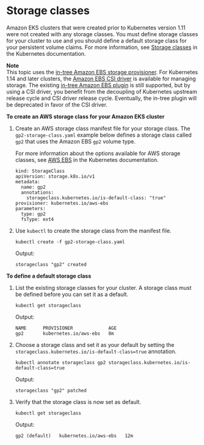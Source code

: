 # Storage classes<a name="storage-classes"></a>

Amazon EKS clusters that were created prior to Kubernetes version 1\.11 were not created with any storage classes\. You must define storage classes for your cluster to use and you should define a default storage class for your persistent volume claims\. For more information, see [Storage classes](https://kubernetes.io/docs/concepts/storage/storage-classes) in the Kubernetes documentation\.

**Note**  
This topic uses the [in\-tree Amazon EBS storage provisioner](https://kubernetes.io/docs/concepts/storage/volumes/#awselasticblockstore)\. For Kubernetes 1\.14 and later clusters, the [Amazon EBS CSI driver](ebs-csi.md) is available for managing storage\. The existing [in\-tree Amazon EBS plugin](https://kubernetes.io/docs/concepts/storage/volumes/#awselasticblockstore) is still supported, but by using a CSI driver, you benefit from the decoupling of Kubernetes upstream release cycle and CSI driver release cycle\. Eventually, the in\-tree plugin will be deprecated in favor of the CSI driver\.

**To create an AWS storage class for your Amazon EKS cluster**

1. Create an AWS storage class manifest file for your storage class\. The `gp2-storage-class.yaml` example below defines a storage class called `gp2` that uses the Amazon EBS `gp2` volume type\.

   For more information about the options available for AWS storage classes, see [AWS EBS](https://kubernetes.io/docs/concepts/storage/storage-classes/#aws-ebs) in the Kubernetes documentation\.

   ```
   kind: StorageClass
   apiVersion: storage.k8s.io/v1
   metadata:
     name: gp2
     annotations:
       storageclass.kubernetes.io/is-default-class: "true"
   provisioner: kubernetes.io/aws-ebs
   parameters:
     type: gp2
     fsType: ext4
   ```

1. Use  `kubectl`  to create the storage class from the manifest file\.

   ```
   kubectl create -f gp2-storage-class.yaml
   ```

   Output:

   ```
   storageclass "gp2" created
   ```

**To define a default storage class**

1. List the existing storage classes for your cluster\. A storage class must be defined before you can set it as a default\.

   ```
   kubectl get storageclass
   ```

   Output:

   ```
   NAME      PROVISIONER             AGE
   gp2       kubernetes.io/aws-ebs   8m
   ```

1. Choose a storage class and set it as your default by setting the `storageclass.kubernetes.io/is-default-class=true` annotation\.

   ```
   kubectl annotate storageclass gp2 storageclass.kubernetes.io/is-default-class=true
   ```

   Output:

   ```
   storageclass "gp2" patched
   ```

1. Verify that the storage class is now set as default\.

   ```
   kubectl get storageclass
   ```

   Output:

   ```
   gp2 (default)   kubernetes.io/aws-ebs   12m
   ```
